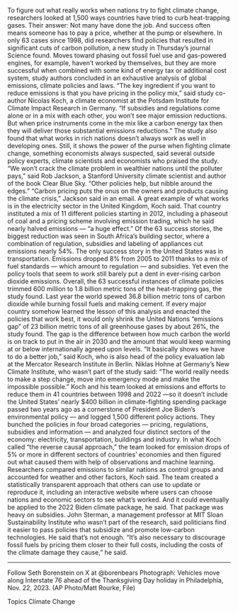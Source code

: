 To figure out what really works when nations try to fight climate change, researchers looked at 1,500 ways countries have tried to curb heat-trapping gases. Their answer: Not many have done the job. And success often means someone has to pay a price, whether at the pump or elsewhere.
In only 63 cases since 1998, did researchers find policies that resulted in significant cuts of carbon pollution, a new study in Thursday’s journal Science found.
Moves toward phasing out fossil fuel use and gas-powered engines, for example, haven’t worked by themselves, but they are more successful when combined with some kind of energy tax or additional cost system, study authors concluded in an exhaustive analysis of global emissions, climate policies and laws.
“The key ingredient if you want to reduce emissions is that you have pricing in the policy mix,” said study co-author Nicolas Koch, a climate economist at the Potsdam Institute for Climate Impact Research in Germany. “If subsidies and regulations come alone or in a mix with each other, you won’t see major emission reductions. But when price instruments come in the mix like a carbon energy tax then they will deliver those substantial emissions reductions.”
The study also found that what works in rich nations doesn’t always work as well in developing ones.
Still, it shows the power of the purse when fighting climate change, something economists always suspected, said several outside policy experts, climate scientists and economists who praised the study.
“We won’t crack the climate problem in wealthier nations until the polluter pays,” said Rob Jackson, a Stanford University climate scientist and author of the book Clear Blue Sky. “Other policies help, but nibble around the edges.”
“Carbon pricing puts the onus on the owners and products causing the climate crisis,” Jackson said in an email.
A great example of what works is in the electricity sector in the United Kingdom, Koch said. That country instituted a mix of 11 different policies starting in 2012, including a phaseout of coal and a pricing scheme involving emission trading, which he said nearly halved emissions — “a huge effect.”
Of the 63 success stories, the biggest reduction was seen in South Africa’s building sector, where a combination of regulation, subsidies and labeling of appliances cut emissions nearly 54%.
The only success story in the United States was in transportation. Emissions dropped 8% from 2005 to 2011 thanks to a mix of fuel standards — which amount to regulation — and subsidies.
Yet even the policy tools that seem to work still barely put a dent in ever-rising carbon dioxide emissions. Overall, the 63 successful instances of climate policies trimmed 600 million to 1.8 billion metric tons of the heat-trapping gas, the study found. Last year the world spewed 36.8 billion metric tons of carbon dioxide while burning fossil fuels and making cement.
If every major country somehow learned the lesson of this analysis and enacted the policies that work best, it would only shrink the United Nations “emissions gap” of 23 billion metric tons of all greenhouse gases by about 26%, the study found. The gap is the difference between how much carbon the world is on track to put in the air in 2030 and the amount that would keep warming at or below internationally agreed upon levels.
“It basically shows we have to do a better job,” said Koch, who is also head of the policy evaluation lab at the Mercator Research Institute in Berlin.
Niklas Hohne at Germany’s New Climate Institute, who wasn’t part of the study said: “The world really needs to make a step change, move into emergency mode and make the impossible possible.”
Koch and his team looked at emissions and efforts to reduce them in 41 countries between 1998 and 2022 —so it doesn’t include the United States’ nearly $400 billion in climate-fighting spending package passed two years ago as a cornerstone of President Joe Biden’s environmental policy — and logged 1,500 different policy actions. They bunched the policies in four broad categories — pricing, regulations, subsidies and information — and analyzed four distinct sectors of the economy: electricity, transportation, buildings and industry.
In what Koch called “the reverse causal approach,” the team looked for emission drops of 5% or more in different sectors of countries’ economies and then figured out what caused them with help of observations and machine learning. Researchers compared emissions to similar nations as control groups and accounted for weather and other factors, Koch said.
The team created a statistically transparent approach that others can use to update or reproduce it, including an interactive website where users can choose nations and economic sectors to see what’s worked. And it could eventually be applied to the 2022 Biden climate package, he said. That package was heavy on subsidies.
John Sterman, a management professor at MIT Sloan Sustainability Institute who wasn’t part of the research, said politicians find it easier to pass policies that subsidize and promote low-carbon technologies. He said that’s not enough.
“It’s also necessary to discourage fossil fuels by pricing them closer to their full costs, including the costs of the climate damage they cause,” he said.
___
Follow Seth Borenstein on X at @borenbears
Photograph: Vehicles move along Interstate 76 ahead of the Thanksgiving Day holiday in Philadelphia, Nov. 22, 2023. (AP Photo/Matt Rourke, File)

Topics
Climate Change
